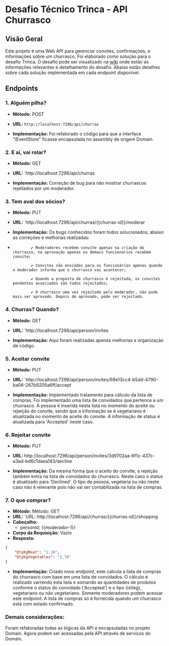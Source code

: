 # Desafio Técnico Trinca - API Churrasco

## Visão Geral

Este projeto é uma Web API para gerenciar convites, confirmações, e informações sobre um churrasco. 
Foi elaborado como solução para o desafio Trinca. O desafio pode ser visualizado na [wiki](https://github.com/trinca137/trinca-challenge/wiki/Comece-por-aqui) onde estão as informações relevantes e detalhamento do desafio.
Abaixo estão detalhes sobre cada solução implementada em cada endpoint disponível.

## Endpoints

### 1. **Alguém pilha?**
- **Método:** POST
- **URL:** `http://localhost:7296/api/churras`
  
- **Implementação:** Foi refatorado o código para que a interface "IEventStore" ficasse encapsulada no assembly de origem Domain.
  
### 2. E aí, vai rolar?
- **Método:** GET
- **URL:** `http://localhost:7296/api/churras
  
- **Implementação:** Correção de bug para não mostrar churrascos rejeitados por um moderador.
  
### 3. Tem aval dos sócios?
- **Método:** PUT
- **URL:** `http://localhost:7296/api/churras/{{churras-id}}/moderar

- **Implementação:** Os bugs conhecidos foram todos solucionados, abaixo as correções e melhorias realizadas:
- 
              ✔️ Moderadores recebem convite apenas na criação do churrasco, na aprovação apenas os demais funcionários recebem convite;
  
              ✔️ Convites são enviados para os funcionários apenas quando o moderador informa que o churrasco vai acontecer;
  
              ✔️ Quando a proposta de churrasco é rejeitada, os convites pendentes associados são todos rejeitados;
  
              ✔️ O churrasco uma vez rejeitado pelo moderador, não pode mais ser aprovado. Depois de aprovado, pode ser rejeitado.
  
### 4. Churras? Quando?
- **Método:** GET
- **URL:** `http://localhost:7296/api/person/invites

- **Implementação:** Aqui foram realizadas apenas melhorias e organização de código.
  
### 5. Aceitar convite
- **Método:** PUT
- **URL:** `http://localhost:7296/api/person/invites/69e13cc4-b5dd-4790-ba06-267b9205a6ff/accept

- **Implementação:** Implementado tratamento para cálculo da lista de compras. Foi implementado uma lista de convidados que pertence a um churrasco. A pessoa é inserida nesta lista no momento do aceite ou rejeição do convite, sendo que a informação se é vegetariano é atualizada no momento de aceite do convite.
            A informação de status é atualizada para 'Accepted' neste caso.
  
### 6. Rejeitar convite
- **Método:** PUT
- **URL:** http://localhost:7296/api/person/invites/3d9702aa-6f1c-437c-a3ad-bd6c1daea143/decline

- **Implementação:** Da mesma forma que o aceito do convite, a rejeição também entra na lista de convidados do churrasco. Neste caso o status é atualizado para 'Declined'. O tipo de pessoa, vegetaria ou não neste caso não é relevante pois não vai ser contabilizada na lista de compras.
  
### 7. O que comprar?
- **Método:** Método: GET
- **URL:** `URL: http://localhost:7296/api/churras/{{churras-id}}/shopping
- **Cabeçalho:** 
  - personId: {{moderador-1}}
- **Corpo da Requisição:** Vazio
- **Resposta:** 
```json
{
    "QtyKgMeat": "2,10",
    "QtyKgVegetables": "2,70"
}
```

- **Implementação:** Criado novo endpoint, este calcula a lista de compras do churrasco com base em uma lista de convidados. O cálculo é realizado varrendo esta lista e somando as quantidades de produtos conforme o status do convidado ('Accepted') e o tipo (isVeg), vegetariano ou não vegetariano. Somente moderadores podem acessar este endpoint. A lista de compras só é fornecida quando um churrasco está com estado confirmado.

### Demais considerações:

Foram refatoradas todas as lógicas da API e encapsuladas no projeto Domain. Agora podem ser acessadas pela API através de serviços do Domain. 



